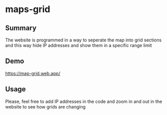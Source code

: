 # maps-grid
## Summary
The website is programmed in a way to seperate the map into grid sections and this way hide IP addresses and show them in a specific range limit
## Demo
https://map-grid.web.app/
## Usage
Please, feel free to add IP addresses in the code and zoom in and out in the website to see how grids are changing
